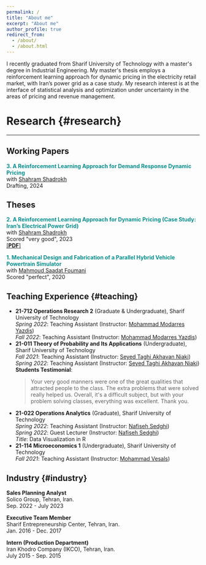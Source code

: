 ```yaml
---
permalink: /
title: "About me"
excerpt: "About me"
author_profile: true
redirect_from: 
  - /about/
  - /about.html
---
```


I recently graduated from Sharif University of Technology with a master's degree in Industrial Engineering. My master's thesis employs a reinforcement learning approach for dynamic pricing in the electricity retail market, with Iran’s power grid as a case study. My research interest is at the interface of statistical analysis and optimization under uncertainty in the areas of pricing and revenue management.


# Research {#research}
---
## Working Papers
<span style="color:#088F8F">**3. A Reinforcement Learning Approach for Demand Response Dynamic Pricing**</span> \
  with [Shahram Shadrokh](http://ie.sharif.ir/~ieweb/?p=faculty/shadrokh) \
  Drafting, 2024 
  
## Theses

<span style="color:#088F8F">**2. A Reinforcement Learning Approach for Dynamic Pricing (Case Study: Iran’s Electrical Power Grid)**</span> \
  with [Shahram Shadrokh](http://ie.sharif.ir/~ieweb/?p=faculty/shadrokh) \
  Scored "very good", 2023 \
  [[**PDF**]](/files/English.pdf) 

<span style="color:#088F8F">**1. Mechanical Design and Fabrication of a Parallel Hybrid Vehicle Powertrain Simulator**</span> \
  with [Mahmoud Saadat Foumani](https://scholar.google.com/citations?hl=en&user=20cCIVAAAAAJ) \
  Scored "perfect", 2020 
  
Teaching Experience {#teaching}
------
- **21-712 Operations Research 2** (Graduate & Undergraduate), Sharif University of Technology\
  *Spring 2022*: Teaching Assistant (Instructor: [Mohammad Modarres Yazdis](https://sina.sharif.edu/~modarres/)) \
  *Fall 2022*: Teaching Assistant (Instructor: [Mohammad Modarres Yazdis](https://sina.sharif.edu/~modarres/)) 
- **21-011 Theory of Probability and Its Applications** (Undergraduate), Sharif University of Technology\
  *Fall 2021*: Teaching Assistant (Instructor: [Seyed Taghi Akhavan Niaki](https://sina.sharif.edu/~niaki/)) \
  *Spring 2022*: Teaching Assistant (Instructor: [Seyed Taghi Akhavan Niaki](https://sina.sharif.edu/~niaki/)) \
  **Students Testimonial**:
  > Your very good manners were one of the great qualities that attracted people to the class. The extra problems that were solved really helped us. Overall, it's a difficult subject, 
  > but with your problem solving classes, everything was excellent. Thank you.
- **21-022 Operations Analytics** (Graduate), Sharif University of Technology\
  *Spring 2022*: Teaching Assistant (Instructor: [Nafiseh Sedghi](http://ie.sharif.ir/~ieweb/?p=faculty/sedghi)) \
  *Spring 2022*: Guest Lecturer (Instructor: [Nafiseh Sedghi](http://ie.sharif.ir/~ieweb/?p=faculty/sedghi)) \
  *Title*: Data Visualization in R
- **21-114 Microeconomics 1** (Undergraduate), Sharif University of Technology \
  *Fall 2021*: Teaching Assistant (Instructor: [Mohammad Vesals](https://gsme.sharif.edu/~vesal/)) 

Industry {#industry}
------
**Sales Planning Analyst**<br />
  Solico Group, Tehran, Iran.<br />
  Sep. 2022 - July 2023
  
**Executive Team Member**<br />
Sharif Entrepreneurship Center, Tehran, Iran.<br />
Jan. 2016 - Dec. 2017

**Intern (Production Department)**<br />
Iran Khodro Company (IKCO), Tehran, Iran.<br />
July 2015 - Sep. 2015
